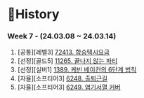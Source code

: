 # 📜History

### Week 7 - (24.03.08 ~ 24.03.14)
1. [공통][레벨3] [72413. 합승택시요금](https://github.com/SunYerim/ssafyAlgorithmStudy/tree/baejun/baejun/BaejunRepo/src/week7/PGM72413)
2. [선정][골드5] [11265. 끝나지 않는 파티](https://github.com/SunYerim/ssafyAlgorithmStudy/tree/baejun/baejun/BaejunRepo/src/week7/BOJ11265)
3. [선정][실버1] [1389. 케빈 베이컨의 6단계 법칙](https://github.com/SunYerim/ssafyAlgorithmStudy/tree/baejun/baejun/BaejunRepo/src/week7/BOJ1389)
5. [자율][소프티어3] [6248. 출퇴근길](https://github.com/SunYerim/ssafyAlgorithmStudy/tree/baejun/baejun/BaejunRepo/src/week7/SFT6248)
6. [자율][소프티어3] [6249. 염기서열 커버](https://github.com/SunYerim/ssafyAlgorithmStudy/tree/baejun/baejun/BaejunRepo/src/week7/SFT6249)

